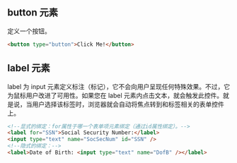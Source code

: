 ## button 元素

定义一个按钮。

```html
<button type="button">Click Me!</button>
```

## label 元素

label 为 input 元素定义标注（标记），它不会向用户呈现任何特殊效果。不过，它为鼠标用户改进了可用性。如果您在 label 元素内点击文本，就会触发此控件。就是说，当用户选择该标签时，浏览器就会自动将焦点转到和标签相关的表单控件上。

```html
<!--显式的绑定：for属性于哪一个表单项元素绑定（通过id属性绑定）。-->
<label for="SSN">Social Security Number:</label>
<input type="text" name="SocSecNum" id="SSN" />
<!--隐式的绑定：-->
<label>Date of Birth: <input type="text" name="DofB" /></label>
```
